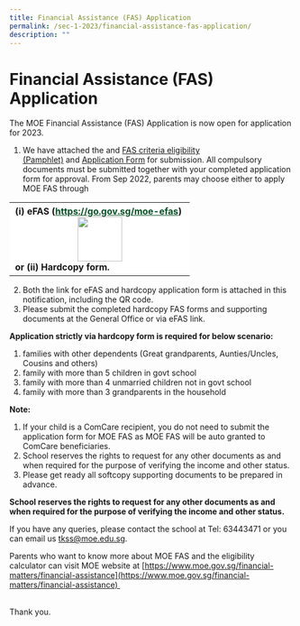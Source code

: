 ```yaml
---
title: Financial Assistance (FAS) Application
permalink: /sec-1-2023/financial-assistance-fas-application/
description: ""
---
```

# Financial Assistance (FAS) Application
The MOE Financial Assistance (FAS) Application is now open for application for 2023.

1.  We have attached the and [FAS criteria eligibility (Pamphlet)](https://tanjongkatongsec.moe.edu.sg/wp-content/uploads/2022/10/MOE-FAS-pamphlet-EL-for-schools.pdf) and [Application Form](https://tanjongkatongsec.moe.edu.sg/wp-content/uploads/2022/10/MOE-FAS-Application-Form-Sep-2022.pdf) for submission. All compulsory documents must be submitted together with your completed application form for approval. From Sep 2022, parents may choose either to apply MOE FAS through

<table style="box-sizing: inherit; border-collapse: collapse; border-spacing: 0px; max-width: 100%;"><tbody style="box-sizing: inherit;"><tr style="box-sizing: inherit; background: rgb(255, 255, 255);"><td style="box-sizing: inherit; padding: 5px 10px;"><strong style="box-sizing: inherit; font-weight: bold;">(i) eFAS (</strong><a href="https://go.gov.sg/moe-efas" style="box-sizing: inherit; background-color: transparent; transition: all 0.25s ease-in-out 0s; text-decoration: underline; color: rgb(6, 81, 37);"><strong style="box-sizing: inherit; font-weight: bold;">https://go.gov.sg/moe-efas</strong></a><strong style="box-sizing: inherit; font-weight: bold;">)&nbsp;<a href="https://tanjongkatongsec.moe.edu.sg/wp-content/uploads/2022/10/eFAS.jpg" style="box-sizing: inherit; background-color: transparent; transition: all 0.25s ease-in-out 0s; text-decoration: underline; color: rgb(6, 81, 37);"><img loading="lazy" class="aligncenter size-full wp-image-2936" src="https://tanjongkatongsec.moe.edu.sg/wp-content/uploads/2022/10/eFAS.jpg" alt="" width="79" height="77" style="box-sizing: inherit; border: 0px; vertical-align: middle; max-width: 100%; height: auto; clear: both; margin: auto; display: block;"></a>or (ii) Hardcopy form.</strong><a href="https://tanjongkatongsec.moe.edu.sg/wp-content/uploads/2022/10/eFAS.jpg" style="box-sizing: inherit; background-color: transparent; transition: all 0.25s ease-in-out 0s; text-decoration: underline; color: rgb(6, 81, 37);"><br style="box-sizing: inherit;"></a></td></tr></tbody></table>

2.  Both the link for eFAS and hardcopy application form is attached in this notification, including the QR code.
3.  Please submit the completed hardcopy FAS forms and supporting documents at the General Office or via eFAS link.

**Application strictly via hardcopy form is required for below scenario:**

1.  families with other dependents (Great grandparents, Aunties/Uncles, Cousins and others)
2.  family with more than 5 children in govt school
3.  family with more than 4 unmarried children not in govt school
4.  family with more than 3 grandparents in the household

**Note:**

1.  If your child is a ComCare recipient, you do not need to submit the application form for MOE FAS as MOE FAS will be auto granted to ComCare beneficiaries.
2.  School reserves the rights to request for any other documents as and when required for the purpose of verifying the income and other status.
3.  Please get ready all softcopy supporting documents to be prepared in advance.

**School reserves the rights to request for any other documents as and when required for the purpose of verifying the income and other status.**

If you have any queries, please contact the school at Tel: 63443471 or you can email us [tkss@moe.edu.sg](mailto:tkss@moe.edu.sg).

Parents who want to know more about MOE FAS and the eligibility calculator can visit MOE website at [https://www.moe.gov.sg/financial-matters/financial-assistance](https://www.moe.gov.sg/financial-matters/financial-assistance)                                                                                          

Thank you.